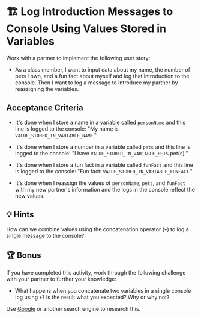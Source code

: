 # 🏗️ Log Introduction Messages to Console Using Values Stored in Variables 

Work with a partner to implement the following user story:

* As a class member, I want to input data about my name, the number of pets I own, and a fun fact about myself and log that introduction to the console. Then I want to log a message to introduce my partner by reassigning the variables.

## Acceptance Criteria

* It's done when I store a name in a variable called `personName` and this line is logged to the console: "My name is `VALUE_STORED_IN_VARIABLE_NAME`."

* It's done when I store a number in a variable called `pets` and this line is logged to the console: "I have `VALUE_STORED_IN_VARIABLE_PETS` pet(s)."

* It's done when I store a fun fact in a variable called `funFact` and this line is logged to the console: "Fun fact: `VALUE_STORED_IN_VARIABLE_FUNFACT`."

* It's done when I reassign the values of `personName`, `pets`, and `funFact` with my new partner's information and the logs in the console reflect the new values.

## 💡 Hints

How can we combine values using the concatenation operator (`+`) to log a single message to the console?

## 🏆 Bonus

If you have completed this activity, work through the following challenge with your partner to further your knowledge:

* What happens when you concatenate two variables in a single console log using `+`? Is the result what you expected? Why or why not? 

Use [Google](https://www.google.com) or another search engine to research this.

